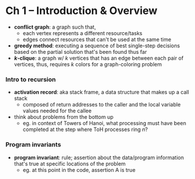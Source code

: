 # Ch 1 – Introduction & Overview

* __conflict graph__: a graph such that,
  * each vertex represents a different resource/tasks
  * edges connect resources that can't be used at the same time
* __greedy method__: executing a sequence of best single-step decisions based on the partial solution that's been found thus far
* ___k_-clique__: a graph w/ _k_ vertices that has an edge between each pair of vertices, thus, requires _k_ colors for a graph-coloring problem

### Intro to recursion

* __activation record__: aka stack frame, a data structure that makes up a call stack
  * composed of return addresses to the caller and the local variable values needed for the callee
* think about problems from the bottom up
  * eg. in context of Towers of Hanoi, what processing must have been completed at the step where ToH processes ring _n_? 

### Program invariants

* __program invariant__: rule; assertion about the data/program information that's true at specific locations of the problem
  * eg. at this point in the code, assertion A is true

